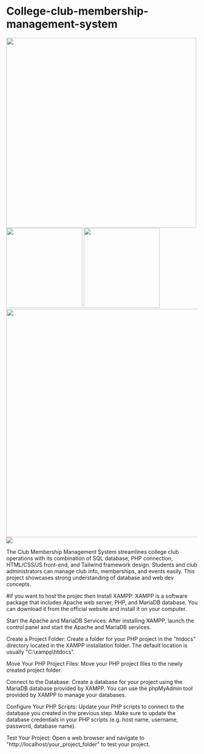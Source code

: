 # College-club-membership-management-system
<div float="left">
<img src="https://d112y698adiu2z.cloudfront.net/photos/production/software_photos/002/371/168/datas/original.png" width="500">
<img src="https://d112y698adiu2z.cloudfront.net/photos/production/software_photos/002/371/167/datas/original.png" width="200" height="210">
<img src="https://d112y698adiu2z.cloudfront.net/photos/production/software_photos/002/371/166/datas/original.png" width="200" height="210">
<img src="https://d112y698adiu2z.cloudfront.net/photos/production/software_photos/002/371/212/datas/original.png" width="600">
<img src="https://d112y698adiu2z.cloudfront.net/photos/production/software_photos/002/371/164/datas/original.png" >
</div>



The Club Membership Management System streamlines college club operations with its combination of SQL database, PHP connection, HTML/CSS/JS front-end, and Tailwind framework design. Students and club administrators can manage club info, memberships, and events easily. This project showcases strong understanding of database and web dev concepts.


#if you want to host the projec then 
Install XAMPP: XAMPP is a software package that includes Apache web server, PHP, and MariaDB database. You can download it from the official website and install it on your computer.

Start the Apache and MariaDB Services: After installing XAMPP, launch the control panel and start the Apache and MariaDB services.

Create a Project Folder: Create a folder for your PHP project in the "htdocs" directory located in the XAMPP installation folder. The default location is usually "C:\xampp\htdocs".

Move Your PHP Project Files: Move your PHP project files to the newly created project folder.

Connect to the Database: Create a database for your project using the MariaDB database provided by XAMPP. You can use the phpMyAdmin tool provided by XAMPP to manage your databases.

Configure Your PHP Scripts: Update your PHP scripts to connect to the database you created in the previous step. Make sure to update the database credentials in your PHP scripts (e.g. host name, username, password, database name).

Test Your Project: Open a web browser and navigate to "http://localhost/your_project_folder" to test your project.
